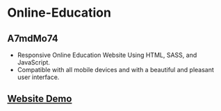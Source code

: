 # Online-Education

## A7mdMo74

- Responsive Online Education Website Using HTML, SASS, and JavaScript.
- Compatible with all mobile devices and with a beautiful and pleasant user interface.

## [Website Demo](https://online-education-a7mdmo74.vercel.app/)
